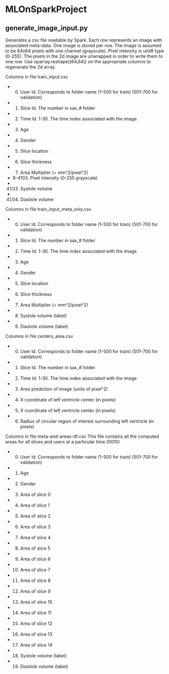 # MLOnSparkProject

## generate_image_input.py

Generates a csv file readable by Spark. Each row represents an image with associated meta-data. 
One image is stored per row. The image is assumed to be 64x64 pixels with one channel (grayscale). Pixel intensity is uint8 type (0-255). The pixels in the 2d image are unwrapped in order to write them to one row. Use nparray.reshape((64,64)) on the appropriate columns to regenerate the 2d array.

Columns in file train_input.csv

* 0. User Id. Corresponds to folder name (1-500 for train) (501-700 for validation)
* 1. Slice Id. The number in sax_# folder
* 2. Time Id. 1-30. The time index associated with the image
* 3. Age
* 4. Gender
* 5. Slice location
* 6. Slice thickness
* 7. Area Multiplier (= mm^2/pixel^2)
* 8-4103. Pixel intensity (0-255 grayscale) 
* 4103. Systole volume
* 4104. Diastole volume

Columns in file train_input_meta_only.csv

* 0. User Id. Corresponds to folder name (1-500 for train) (501-700 for validation)
* 1. Slice Id. The number in sax_# folder
* 2. Time Id. 1-30. The time index associated with the image
* 3. Age
* 4. Gender
* 5. Slice location
* 6. Slice thickness
* 7. Area Multiplier (= mm^2/pixel^2)
* 8. Systole volume (label)
* 9. Diastole volume (label)

Columns in file centers_area.csv

* 0. User Id. Corresponds to folder name (1-500 for train) (501-700 for validation)
* 1. Slice Id. The number in sax_# folder
* 2. Time Id. 1-30. The time index associated with the image
* 3. Area prediction of image (units of pixel^2)
* 4. X coordinate of left ventricle center (in pixels)
* 5. X coordinate of left ventricle center (in pixels)
* 6. Radius of circular region of interest surrounding left ventricle (in pixels)

Columns in file meta-and-areas-df.csv
This file contains all the computed areas for all slices and users at a particular time (0010)
* 0. User Id. Corresponds to folder name (1-500 for train) (501-700 for validation)
* 1. Age
* 2. Gender
* 3. Area of slice 0
* 4. Area of slice 1
* 5. Area of slice 2
* 6. Area of slice 3
* 7. Area of slice 4
* 8. Area of slice 5
* 9. Area of slice 6
* 10. Area of slice 7
* 11. Area of slice 8
* 12. Area of slice 9
* 13. Area of slice 10
* 14. Area of slice 11
* 15. Area of slice 12
* 16. Area of slice 13
* 17. Area of slice 14
* 18. Systole volume (label)
* 19. Diastole volume (label)
